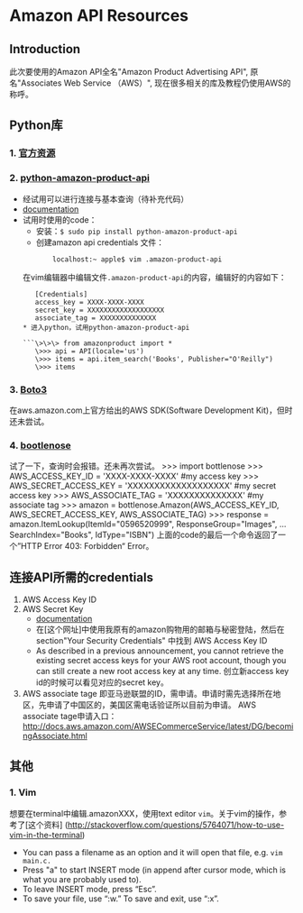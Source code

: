 # Amazon API Resources
  
## Introduction
此次要使用的Amazon API全名"Amazon Product Advertising API", 原名"Associates Web Service （AWS）",
现在很多相关的库及教程仍使用AWS的称呼。
   
## Python库
### 1. [官方资源](https://aws.amazon.com/python/)

### 2. [python-amazon-product-api](https://pypi.python.org/pypi/python-amazon-product-api/)
* 经试用可以进行连接与基本查询（待补充代码）
* [documentation](http://python-amazon-product-api.readthedocs.org/en/latest/index.html#)
* 试用时使用的code：
  * 安装：```$ sudo pip install python-amazon-product-api```
  * 创建amazon api credentials 文件： 
    ```localhost:~ apple$ touch .amazon-product-api
        localhost:~ apple$ vim .amazon-product-api
  在vim编辑器中编辑文件```.amazon-product-api```的内容，编辑好的内容如下：
     ```localhost:~ apple$ cat .amazon-product-api
        [Credentials]
        access_key = XXXX-XXXX-XXXX
        secret_key = XXXXXXXXXXXXXXXXXXX
        associate_tag = XXXXXXXXXXXXXX
   * 进入python，试用python-amazon-product-api
     
     ```\>\>\> from amazonproduct import *
        \>>> api = API(locale='us')
        \>>> items = api.item_search('Books', Publisher="O'Reilly")
        \>>> items

### 3. [Boto3](https://aws.amazon.com/sdk-for-python/)
在aws.amazon.com上官方给出的AWS SDK(Software Development Kit)，但时还未尝试。
   
### 4. [bootlenose](https://github.com/lionheart/bottlenose)
试了一下，查询时会报错。还未再次尝试。
    >>> import bottlenose
    >>> AWS_ACCESS_KEY_ID = 'XXXX-XXXX-XXXX' #my access key
    >>> AWS_SECRET_ACCESS_KEY = 'XXXXXXXXXXXXXXXXXXX' #my secret access key
    >>> AWS_ASSOCIATE_TAG = 'XXXXXXXXXXXXXX' #my associate tag
    >>> amazon = bottlenose.Amazon(AWS_ACCESS_KEY_ID, AWS_SECRET_ACCESS_KEY, AWS_ASSOCIATE_TAG)
    >>> response = amazon.ItemLookup(ItemId="0596520999", ResponseGroup="Images",
    ... SearchIndex="Books", IdType="ISBN")
上面的code的最后一个命令返回了一个”HTTP Error 403: Forbidden“ Error。

## 连接API所需的credentials
1. AWS Access Key ID
2. AWS Secret Key
   * [documentation](http://docs.aws.amazon.com/general/latest/gr/signing_aws_api_requests.html)
   * 在[这个网址]中使用我原有的amazon购物用的邮箱与秘密登陆，然后在section"Your Security Credentials"
     中找到 AWS Access Key ID
   * As described in a previous announcement, you cannot retrieve the existing secret 
     access keys for your AWS root account, though you can still create a new root 
     access key at any time. 创立新access key id的时候可以看见对应的secret key。
3. AWS associate tage
即亚马逊联盟的ID，需申请。申请时需先选择所在地区，先申请了中国区的，美国区需电话验证所以目前为申请。
AWS associate tage申请入口：
http://docs.aws.amazon.com/AWSECommerceService/latest/DG/becomingAssociate.html

## 其他  
### 1. Vim
想要在terminal中编辑.amazonXXX，使用text editor ```vim```。关于vim的操作，参考了[这个资料]
(http://stackoverflow.com/questions/5764071/how-to-use-vim-in-the-terminal)

* You can pass a filename as an option and it will open that file, e.g. ```vim main.c.```
* Press "a" to start INSERT mode (in append after cursor mode, which is what you are probably used to).
* To leave INSERT mode, press “Esc”.
* To save your file, use “:w.” To save and exit, use “:x”.
